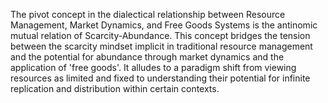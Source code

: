 
The pivot concept in the dialectical relationship between Resource Management, Market Dynamics, and Free Goods Systems is the antinomic mutual relation of Scarcity-Abundance. This concept bridges the tension between the scarcity mindset implicit in traditional resource management and the potential for abundance through market dynamics and the application of 'free goods'. It alludes to a paradigm shift from viewing resources as limited and fixed to understanding their potential for infinite replication and distribution within certain contexts.

